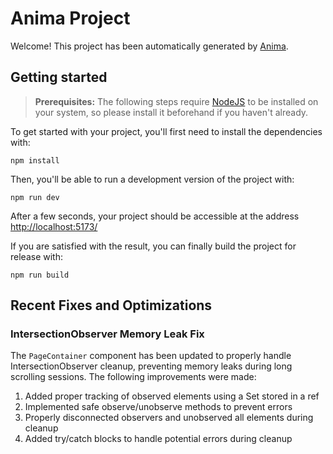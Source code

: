# Anima Project

Welcome! This project has been automatically generated by [Anima](https://animaapp.com/).

## Getting started

> **Prerequisites:**
> The following steps require [NodeJS](https://nodejs.org/en/) to be installed on your system, so please
> install it beforehand if you haven't already.

To get started with your project, you'll first need to install the dependencies with:

```
npm install
```

Then, you'll be able to run a development version of the project with:

```
npm run dev
```

After a few seconds, your project should be accessible at the address
[http://localhost:5173/](http://localhost:5173/)


If you are satisfied with the result, you can finally build the project for release with:

```
npm run build
```

## Recent Fixes and Optimizations

### IntersectionObserver Memory Leak Fix

The `PageContainer` component has been updated to properly handle IntersectionObserver cleanup, preventing memory leaks during long scrolling sessions. The following improvements were made:

1. Added proper tracking of observed elements using a Set stored in a ref
2. Implemented safe observe/unobserve methods to prevent errors
3. Properly disconnected observers and unobserved all elements during cleanup
4. Added try/catch blocks to handle potential errors during cleanup
